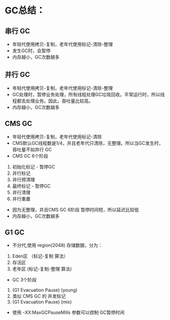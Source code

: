 # GC总结：

## 串行 GC
- 年轻代使用拷贝-复制，老年代使用标记-清除-整理
- 发生GC时，会暂停
- 内存越小，GC次数越多
## 并行 GC
- 年轻代使用拷贝-复制，老年代使用标记-清除-整理
- GC处理时，暂停业务处理，所有线程处理GC垃圾回收。平常运行时，所以线程都去处理业务。因此，吞吐量比较高。
- 内存越小，GC次数越多
## CMS GC
- 年轻代使用拷贝-复制，老年代使用标记-清除
- CMS默认GC线程数是1/4，并且老年代只清除，无整理。所以当GC发生时，吞吐量不如并行 GC
- CMS GC 6个阶段
1. 初始化标记 - 暂停GC
2. 并行标记
3. 并行预清理
4. 最终标记 - 暂停GC
5. 并行清理
6. 并行重置
- 因为无整理，并且CMS GC 6阶段 暂停时间短，所以延迟比较低
- 内存越小，GC次数越多
## G1 GC
- 不分代,使用 region(2048) 存储数据，分为：
1. Eden区 （标记-复制 算法）
2. 存活区
3. 老年区 (标记-复制-整理 算法)
- GC 3个阶段
1. (G1 Evacuation Pause) (young)
2. 类似 CMS GC 的 并发标记
3. (G1 Evacuation Pause) (mix)
- 使用 -XX:MaxGCPauseMills 参数可以控制 GC暂停时间